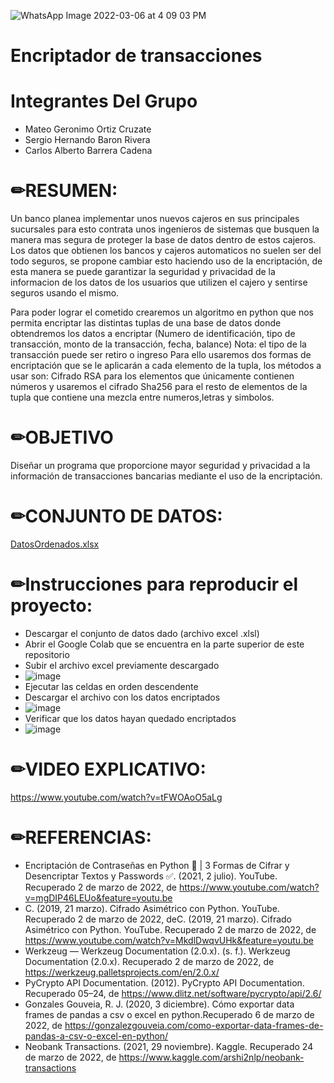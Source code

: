 ![WhatsApp Image 2022-03-06 at 4 09 03 PM](https://user-images.githubusercontent.com/76496647/156947374-e31507db-d1a0-4408-990d-408a1e7c61dd.jpeg)

# Encriptador de transacciones
# Integrantes Del Grupo
  - Mateo Geronimo Ortiz Cruzate
  - Sergio Hernando Baron Rivera
  - Carlos Alberto Barrera Cadena

# ✏RESUMEN:
Un banco planea implementar unos nuevos cajeros en sus principales sucursales para esto contrata unos ingenieros de sistemas que busquen la manera 
mas segura de proteger la base de datos dentro de estos cajeros.
Los datos que obtienen los bancos y cajeros automaticos no suelen ser del todo seguros, se propone cambiar esto haciendo uso de la encriptación,
de esta manera se puede garantizar la seguridad y privacidad 
de la informacion de los datos de los usuarios que utilizen el cajero y sentirse seguros usando el mismo.

Para poder lograr el cometido crearemos un algoritmo en python que nos permita
encriptar las distintas tuplas de una base de datos donde obtendremos
los datos a encriptar (Numero de identificación, tipo de transacción, monto de la transacción, fecha, balance)
Nota: el tipo de la transacción puede ser retiro o ingreso
Para ello usaremos dos formas de encriptación que se le aplicarán a cada elemento de la tupla, los métodos a usar son: 
Cifrado RSA para los elementos que únicamente contienen números y usaremos el cifrado Sha256 para el resto de elementos de la tupla que contiene
una mezcla entre numeros,letras y simbolos.

# ✏OBJETIVO
Diseñar un programa que proporcione mayor seguridad y privacidad a la información de transacciones bancarias mediante el uso de la encriptación.

# ✏CONJUNTO DE DATOS:
[DatosOrdenados.xlsx](https://github.com/CarlosBarrera21/Proyecto-Matematicas-Discretas/files/8248838/DatosOrdenados.xlsx)

# ✏Instrucciones para reproducir el proyecto:
- Descargar el conjunto de datos dado (archivo excel .xlsl)
- Abrir el Google Colab que se encuentra en la parte superior de este repositorio
- Subir el archivo excel previamente descargado
- ![image](https://user-images.githubusercontent.com/93603188/158271490-a08508d1-1c13-402a-a40c-716b811c894a.png)
- Ejecutar las celdas en orden descendente
- Descargar el archivo con los datos encriptados
- ![image](https://user-images.githubusercontent.com/93603188/158272332-e18c538c-ccf5-45a6-8a85-a1c0a52b67c1.png)
- Verificar que los datos hayan quedado encriptados 
- ![image](https://user-images.githubusercontent.com/93603188/158272240-7062e948-2e07-4d96-93a7-bec33b6e886e.png)

# ✏VIDEO EXPLICATIVO:
https://www.youtube.com/watch?v=tFWOAoO5aLg


# ✏REFERENCIAS:

 - Encriptación de Contraseñas en Python 🔐 | 3 Formas de Cifrar y Desencriptar Textos y Passwords ✅. (2021, 2 julio). YouTube. Recuperado 2 de marzo de 2022, de https://www.youtube.com/watch?v=mgDIP46LEUo&feature=youtu.be
 - C. (2019, 21 marzo). Cifrado Asimétrico con Python. YouTube. Recuperado 2 de marzo de 2022, deC. (2019, 21 marzo). Cifrado Asimétrico con Python. YouTube. Recuperado 2 de marzo de 2022, de https://www.youtube.com/watch?v=MkdlDwqvUHk&feature=youtu.be
 - Werkzeug — Werkzeug Documentation (2.0.x). (s. f.). Werkzeug Documentation (2.0.x). Recuperado 2 de marzo de 2022, de https://werkzeug.palletsprojects.com/en/2.0.x/
 -  PyCrypto API Documentation. (2012). PyCrypto API Documentation. Recuperado 05–24, de https://www.dlitz.net/software/pycrypto/api/2.6/
 -  Gonzales Gouveia, R. J. (2020, 3 diciembre). Cómo exportar data frames de pandas a csv o excel en python.Recuperado 6 de marzo de 2022, de https://gonzalezgouveia.com/como-exportar-data-frames-de-pandas-a-csv-o-excel-en-python/
 -  Neobank Transactions. (2021, 29 noviembre). Kaggle. Recuperado 24 de marzo de 2022, de https://www.kaggle.com/arshi2nlp/neobank-transactions

